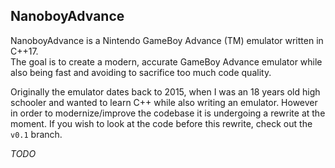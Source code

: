 <h2>NanoboyAdvance</h2>

NanoboyAdvance is a Nintendo GameBoy Advance (TM) emulator written in C++17.<br>
The goal is to create a modern, accurate GameBoy Advance emulator while also being fast
and avoiding to sacrifice too much code quality.

Originally the emulator dates back to 2015, when I was an 18 years old high schooler and wanted to
learn C++ while also writing an emulator.
However in order to modernize/improve the codebase it is undergoing a rewrite at the moment.
If you wish to look at the code before this rewrite, check out the `v0.1` branch.

*TODO*
